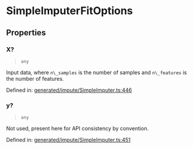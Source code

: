 # SimpleImputerFitOptions

## Properties

### X?

> `any`

Input data, where `n\_samples` is the number of samples and `n\_features` is the number of features.

Defined in:  [generated/impute/SimpleImputer.ts:446](https://github.com/transitive-bullshit/scikit-learn-ts/blob/92ab806/packages/sklearn/src/generated/impute/SimpleImputer.ts#L446)

### y?

> `any`

Not used, present here for API consistency by convention.

Defined in:  [generated/impute/SimpleImputer.ts:451](https://github.com/transitive-bullshit/scikit-learn-ts/blob/92ab806/packages/sklearn/src/generated/impute/SimpleImputer.ts#L451)
